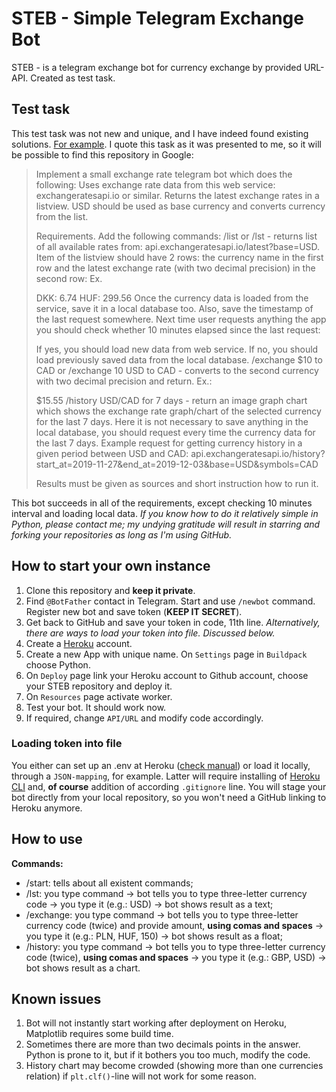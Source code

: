 # STEB - Simple Telegram Exchange Bot
STEB - is a telegram exchange bot for currency exchange by provided URL-API. Created as test task.

## Test task
This test task was not new and unique, and I have indeed found existing solutions. [For example](https://github.com/iii-xvi/tt-001).
I quote this task as it was presented to me, so it will be possible to find this repository in Google:
> Implement a small exchange rate telegram bot which does the following: Uses exchange rate data from this web service: exchangeratesapi.io or similar. Returns the latest exchange rates in a listview. USD should be used as base currency and converts currency from the list.
> 
> Requirements.
> Add the following commands: /list or /lst - returns list of all available rates from: api.exchangeratesapi.io/latest?base=USD. Item of the listview should have 2 rows: the currency name in the first row and the latest exchange rate (with two decimal precision) in the second row: Ex.
> 
> DKK: 6.74
> HUF: 299.56
> Once the currency data is loaded from the service, save it in a local database too. Also, save the timestamp of the last request somewhere. Next time user requests anything the app you should check whether 10 minutes elapsed since the last request:
> 
> If yes, you should load new data from web service.
> If no, you should load previously saved data from the local database.
> /exchange $10 to CAD or /exchange 10 USD to CAD - converts to the second currency with two decimal precision and return. Ex.:
> 
> $15.55
> /history USD/CAD for 7 days - return an image graph chart which shows the exchange rate graph/chart of the selected currency for the last 7 days. Here it is not necessary to save anything in the local database, you should request every time the currency data for the last 7 days. Example request for getting currency history in a given period between USD and CAD: api.exchangeratesapi.io/history?start_at=2019-11-27&end_at=2019-12-03&base=USD&symbols=CAD
> 
> Results must be given as sources and short instruction how to run it.

This bot succeeds in all of the requirements, except checking 10 minutes interval and loading local data. *If you know how to do it relatively simple in Python, please contact me; my undying gratitude will result in starring and forking your repositories as long as I'm using GitHub.*

## How to start your own instance
1. Clone this repository and **keep it private**.
2. Find `@BotFather` contact in Telegram. Start and use `/newbot` command. Register new bot and save token (**KEEP IT SECRET**).
3. Get back to GitHub and save your token in code, 11th line. *Alternatively, there are ways to load your token into file. Discussed below.*
4. Create a [Heroku](https://dashboard.heroku.com/) account.
5. Create a new App with unique name. On `Settings` page in `Buildpack` choose Python.
6. On `Deploy` page link your Heroku account to Github account, choose your STEB repository and deploy it.
7. On `Resources` page activate worker.
8. Test your bot. It should work now.
9. If required, change `API/URL` and modify code accordingly.

### Loading token into file
You either can set up an .env at Heroku ([check manual](https://devcenter.heroku.com/articles/config-vars)) or load it locally, through a `JSON-mapping`, for example. Latter will require installing of [Heroku CLI](https://devcenter.heroku.com/articles/heroku-cli) and, **of course** addition of according `.gitignore` line. You will stage your bot directly from your local repository, so you won't need a GitHub linking to Heroku anymore.

## How to use
**Commands:**
- /start: tells about all existent commands;
- /lst: you type command -> bot tells you to type three-letter currency code -> you type it (e.g.: USD) -> bot shows result as a text;
- /exchange: you type command -> bot tells you to type three-letter currency code (twice) and provide amount, **using comas and spaces** -> you type it (e.g.: PLN, HUF, 150) -> bot shows result as a float;
- /history: you type command -> bot tells you to type three-letter currency code (twice), **using comas and spaces** -> you type it (e.g.: GBP, USD) -> bot shows result as a chart.

## Known issues
1. Bot will not instantly start working after deployment on Heroku, Matplotlib requires some build time. 
2. Sometimes there are more than two decimals points in the answer. Python is prone to it, but if it bothers you too much, modify the code.
3. History chart may become crowded (showing more than one currencies relation) if `plt.clf()`-line will not work for some reason.